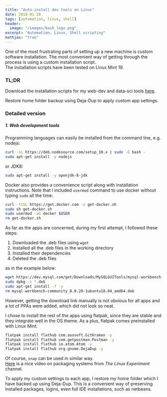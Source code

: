 ```yaml
---
title: "Auto-install dev tools on Linux"
date: 2018-01-28
tags: [automation, linux, shell]
header:
  image: "/images/bash_logo.png"
excerpt: "Automation, Linux, Shell scripting"
mathjax: "true"
---
```



One of the most frustrating parts of setting up a new machine is custom software installation. The most convenient way of getting through the process is using a custom installation script.  
The installation scripts have been tested on Linux Mint 19.

### TL;DR
Download the installation scripts for my web-dev and data-sci tools [here](https://github.com/orestispanago/Install-dev-tools).  

Restore home folder backup using Deja-Dup to apply custom app settings.

### Detailed version

##### 1. Web development tools

Programming languages can easily be installed from the command line, e.g. nodejs:

``` bash
curl -sL https://deb.nodesource.com/setup_10.x | sudo -E bash -
sudo apt-get install -y nodejs
```

or JDK8:

```bash
sudo apt-get install -y openjdk-8-jdk
```

Docker also provides a convenience script along with installation instructions. Note that I included ```usermod``` command to use docker without typing ```sudo``` all the time:
```bash
curl -fsSL https://get.docker.com -o get-docker.sh
sudo sh get-docker.sh
sudo usermod -aG docker $USER
rm get-docker.sh
```
As far as the apps are concerned, during my first attempt, I followed these steps:
1. Downloaded the .deb files using ```wget```
1. Installed all the .deb files in the working directory
1. Installed their dependencies
1. Deleted the .deb files

as in the example below:

```bash
wget https://dev.mysql.com/get/Downloads/MySQLGUITools/mysql-workbench-community_8.0.20-1ubuntu18.04_amd64.deb
sudo dpkg -i *.deb
sudo apt-get install -f -y
rm mysql-workbench-community_8.0.20-1ubuntu18.04_amd64.deb
```
However, getting the download link manually is not obvious for all apps and a lot of PPAs were added, which did not look so neat.

I chose to install the rest of the apps using flatpak, since they are stable and they integrate well in the OS theme. As a plus, flatpak comes preinstalled with Linux Mint.

```bash
flatpak install flathub com.axosoft.GitKraken -y
flatpak install flathub com.getpostman.Postman -y
flatpak install flathub io.atom.Atom -y
flatpak install flathub org.gnome.DejaDup -y
```

Of course, ```snap``` can be used in similar way.  
[Here](https://www.youtube.com/watch?v=9HuExVD56Bo) is a nice video on packaging systems from *The Linux Experiment* channel.


To apply my custom settings to each app, I restore my home folder which I have backed up using Deja-Dup. This is a convenient way of preserving installed packages, logins, even full IDE installations, such as netbeans.
